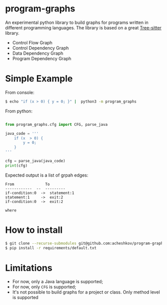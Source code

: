 # program-graphs

An experimental python library to build graphs for programs written in different programming languages. The library is based on a great [Tree-sitter](https://tree-sitter.github.io/tree-sitter/) library.

 - Control Flow Graph
 - Control Dependency Graph
 - Data Dependency Graph
 - Program Dependency Graph


# Simple Example

From console:

```bash 
$ echo "if (x > 0) { y = 0; }" |  python3 -m program_graphs
```

From python:

```python

from program_graphs.cfg import CFG, parse_java

java_code = '''
    if (x  > 0) {
        y = 0;
    }
'''

cfg = parse_java(java_code)
print(cfg)
```
Expected output is a list of grpah edges:
```
From              To
------------  --  ---------
if-condition:0  ->  statement:1
statement:1     ->  exit:2
if-condition:0  ->  exit:2

where 
```

# How to install


```bash
$ git clone --recurse-submodules git@github.com:acheshkov/program-graphs.git
$ pip install -r requirements/default.txt
```


# Limitations

 - For now, only a Java language is supported;
 - For now, only `CFG` is supported;
 - It's not possible to build graphs for a project or class. Only method level is supported
